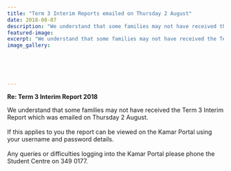 ```yaml
---
title: "Term 3 Interim Reports emailed on Thursday 2 August"
date: 2018-08-07
description: "We understand that some families may not have received the Term 3 Interim Report which was emailed on Thursday 2 August.."
featured-image: 
excerpt: "We understand that some families may not have received the Term 3 Interim Report which was emailed on Thursday 2 August."
image_gallery:
    
    
    
    
    
---
```


<p><strong>Re: Term 3 Interim Report 2018&nbsp;</strong></p>
<div data-block="true" data-editor="2vcvt" data-offset-key="fjl7m-0-0">
<div class="_1mf _1mj" data-offset-key="fjl7m-0-0"><span data-offset-key="fjl7m-0-0">We understand that some families may not have received the Term 3 Interim Report which was emailed on Thursday 2 August.</span></div>
</div>
<div data-block="true" data-editor="2vcvt" data-offset-key="72f9f-0-0">
<div class="_1mf _1mj" data-offset-key="72f9f-0-0"><span data-offset-key="72f9f-0-0"><br data-text="true" /></span></div>
</div>
<div data-block="true" data-editor="2vcvt" data-offset-key="9041g-0-0">
<div class="_1mf _1mj" data-offset-key="9041g-0-0"><span data-offset-key="9041g-0-0">If this applies to you the report can be viewed on the Kamar Portal using your username and password details.</span></div>
</div>
<div data-block="true" data-editor="2vcvt" data-offset-key="a7gbf-0-0">
<div class="_1mf _1mj" data-offset-key="a7gbf-0-0"><span data-offset-key="a7gbf-0-0"><br data-text="true" /></span></div>
</div>
<div data-block="true" data-editor="2vcvt" data-offset-key="fanq6-0-0">
<div class="_1mf _1mj" data-offset-key="fanq6-0-0"><span data-offset-key="fanq6-0-0">Any queries or difficulties logging into the Kamar Portal please phone the Student Centre on 349 0177.</span>&nbsp;</div>
</div>

